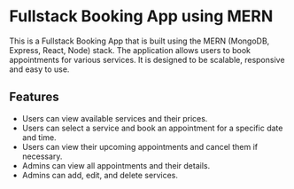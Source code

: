 # Fullstack Booking App using MERN
This is a Fullstack Booking App that is built using the MERN (MongoDB, Express, React, Node) stack. The application allows users to book appointments for various services. It is designed to be scalable, responsive and easy to use.

## Features
- Users can view available services and their prices.
- Users can select a service and book an appointment for a specific date and time.
- Users can view their upcoming appointments and cancel them if necessary.
- Admins can view all appointments and their details.
- Admins can add, edit, and delete services.
